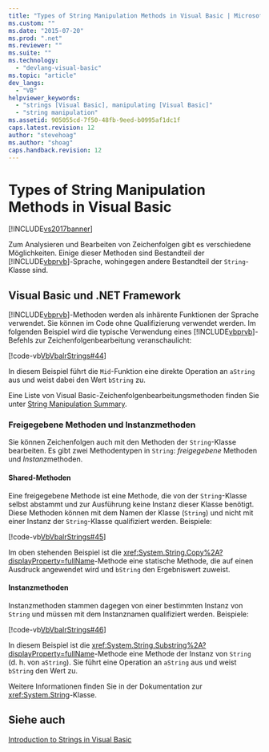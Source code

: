 ```yaml
---
title: "Types of String Manipulation Methods in Visual Basic | Microsoft Docs"
ms.custom: ""
ms.date: "2015-07-20"
ms.prod: ".net"
ms.reviewer: ""
ms.suite: ""
ms.technology: 
  - "devlang-visual-basic"
ms.topic: "article"
dev_langs: 
  - "VB"
helpviewer_keywords: 
  - "strings [Visual Basic], manipulating [Visual Basic]"
  - "string manipulation"
ms.assetid: 905055cd-7f50-48fb-9eed-b0995af1dc1f
caps.latest.revision: 12
author: "stevehoag"
ms.author: "shoag"
caps.handback.revision: 12
---
```

# Types of String Manipulation Methods in Visual Basic
[!INCLUDE[vs2017banner](../../../../visual-basic/includes/vs2017banner.md)]

Zum Analysieren und Bearbeiten von Zeichenfolgen gibt es verschiedene Möglichkeiten.  Einige dieser Methoden sind Bestandteil der [!INCLUDE[vbprvb](../../../../csharp/programming-guide/concepts/linq/includes/vbprvb-md.md)]\-Sprache, wohingegen andere Bestandteil der `String`\-Klasse sind.  
  
## Visual Basic und .NET Framework  
 [!INCLUDE[vbprvb](../../../../csharp/programming-guide/concepts/linq/includes/vbprvb-md.md)]\-Methoden werden als inhärente Funktionen der Sprache verwendet.  Sie können im Code ohne Qualifizierung verwendet werden.  Im folgenden Beispiel wird die typische Verwendung eines [!INCLUDE[vbprvb](../../../../csharp/programming-guide/concepts/linq/includes/vbprvb-md.md)]\-Befehls zur Zeichenfolgenbearbeitung veranschaulicht:  
  
 [!code-vb[VbVbalrStrings#44](../../../../visual-basic/language-reference/functions/codesnippet/visualbasic/types-of-string-manipula_1.vb)]  
  
 In diesem Beispiel führt die `Mid`\-Funktion eine direkte Operation an `aString` aus und weist dabei den Wert `bString` zu.  
  
 Eine Liste von Visual Basic\-Zeichenfolgenbearbeitungsmethoden finden Sie unter [String Manipulation Summary](../../../../visual-basic/language-reference/keywords/string-manipulation-summary.md).  
  
### Freigegebene Methoden und Instanzmethoden  
 Sie können Zeichenfolgen auch mit den Methoden der `String`\-Klasse bearbeiten.  Es gibt zwei Methodentypen in `String`: *freigegebene* Methoden und *Instanz*methoden.  
  
#### Shared\-Methoden  
 Eine freigegebene Methode ist eine Methode, die von der `String`\-Klasse selbst abstammt und zur Ausführung keine Instanz dieser Klasse benötigt.  Diese Methoden können mit dem Namen der Klasse  \(`String`\) und nicht mit einer Instanz der `String`\-Klasse qualifiziert werden.  Beispiele:  
  
 [!code-vb[VbVbalrStrings#45](../../../../visual-basic/language-reference/functions/codesnippet/visualbasic/types-of-string-manipula_2.vb)]  
  
 Im oben stehenden Beispiel ist die <xref:System.String.Copy%2A?displayProperty=fullName>\-Methode eine statische Methode, die auf einen Ausdruck angewendet wird und `bString` den Ergebniswert zuweist.  
  
#### Instanzmethoden  
 Instanzmethoden stammen dagegen von einer bestimmten Instanz von `String` und müssen mit dem Instanznamen qualifiziert werden.  Beispiele:  
  
 [!code-vb[VbVbalrStrings#46](../../../../visual-basic/language-reference/functions/codesnippet/visualbasic/types-of-string-manipula_3.vb)]  
  
 In diesem Beispiel ist die <xref:System.String.Substring%2A?displayProperty=fullName>\-Methode eine Methode der Instanz von `String` \(d. h. von `aString`\).  Sie führt eine Operation an `aString` aus und weist `bString` den Wert zu.  
  
 Weitere Informationen finden Sie in der Dokumentation zur <xref:System.String>\-Klasse.  
  
## Siehe auch  
 [Introduction to Strings in Visual Basic](../../../../visual-basic/programming-guide/language-features/strings/introduction-to-strings.md)